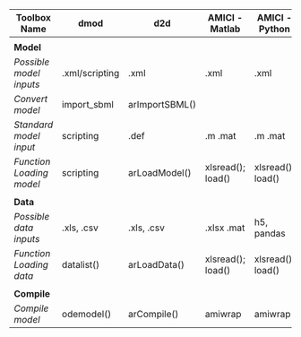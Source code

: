 | Toolbox Name             | dmod           | d2d            | AMICI - Matlab    | AMICI - Python    | Copasi        |
|--------------------------|----------------|----------------|-------------------|-------------------|---------------|
|                          |                |                |                   |                   |               |
| **Model**                |                |                |                   |                   |               |
| *Possible model inputs*  | .xml/scripting | .xml           | .xml              | .xml              | .xml          |
| *Convert model*          | import_sbml    | arImportSBML() |                   |                   | -i            |
| *Standard model input*   | scripting      | .def           | .m .mat           | .m .mat           | user-supplied |
| *Function Loading model* | scripting      | arLoadModel()  | xlsread(); load() | xlsread(); load() | Model         |
|                          |                |                |                   |                   |               |
| **Data**                 |                |                |                   |                   |               |
| *Possible data inputs*   | .xls, .csv     | .xls, .csv     | .xlsx .mat        | h5, pandas        | tbd           |
| *Function Loading data*  | datalist()     | arLoadData()   | xlsread(); load() | xlsread(); load() | tbd           |
|                          |                |                |                   |                   |               |
| **Compile**              |                |                |                   |                   |               |
| *Compile model*          | odemodel()     | arCompile()    | amiwrap           | amiwrap           | no            |